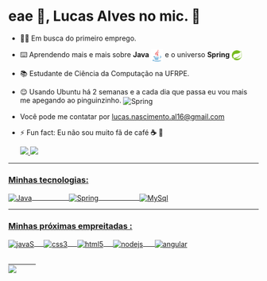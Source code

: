 # eae 👋, Lucas Alves no mic. 🎤


- 👨‍💻 Em busca do primeiro emprego.
- ⌨️ Aprendendo mais e mais sobre **Java** <img align="center" alt="Java" height="25" width="24" src="https://raw.githubusercontent.com/devicons/devicon/master/icons/java/java-original.svg">  e o universo **Spring** <img  align="center" alt="Spring" height="20" width="20" src="https://raw.githubusercontent.com/devicons/devicon/master/icons/spring/spring-original.svg"> 
- 📚 Estudante de Ciência da Computação na UFRPE.
- 😌 Usando Ubuntu há 2 semanas e a cada dia que passa eu vou mais me apegando ao pinguinzinho. <img  align="center" alt="Spring" height="30" width="30" src="https://cdn.jsdelivr.net/gh/devicons/devicon/icons/ubuntu/ubuntu-plain.svg"> 
- Você pode me contatar por lucas.nascimento.al16@gmail.com
- ⚡ Fun fact: Eu não sou muito fã de café **☕** 🚫
   
  
  <a href="https://github.com/LucasAlves011">
  <img height="160em" src="https://github-readme-stats.vercel.app/api?username=LucasAlves011&show_icons=true&theme=gotham&include_all_commits=true&count_private=true">
  <img height="160em" src="https://github-readme-stats.vercel.app/api/top-langs/?username=LucasAlves011&layout=compact&langs_count=7&theme=gotham&"> <br>
   
 ***
   ### Minhas tecnologias: 
<div>  
   <img align="center" alt="Java" height="85" width="85"   src="https://cdn.jsdelivr.net/gh/devicons/devicon/icons/java/java-original-wordmark.svg">
 &nbsp&nbsp&nbsp&nbsp &nbsp&nbsp&nbsp&nbsp&nbsp&nbsp&nbsp&nbsp&nbsp&nbsp&nbsp&nbsp
   <img align="center" alt="Spring" height="100" width="100" src="https://cdn.jsdelivr.net/gh/devicons/devicon/icons/spring/spring-original-wordmark.svg">
 &nbsp&nbsp&nbsp&nbsp &nbsp&nbsp&nbsp&nbsp&nbsp&nbsp&nbsp&nbsp&nbsp&nbsp&nbsp&nbsp&nbsp&nbsp
   <img align="center" alt="MySql" height="120" width="120" src="https://cdn.jsdelivr.net/gh/devicons/devicon/icons/mysql/mysql-original-wordmark.svg"> 

</div>  
   
***  
### Minhas próximas empreitadas :  
 <div>
 <img align="center" alt="javaS" height="55" width="55" src="https://cdn.jsdelivr.net/gh/devicons/devicon/icons/javascript/javascript-original.svg"> &nbsp&nbsp&nbsp
<img align="center" alt="css3" height="60" width="60" src="https://cdn.jsdelivr.net/gh/devicons/devicon/icons/css3/css3-original-wordmark.svg"> &nbsp&nbsp&nbsp
<img align="center" alt="html5" height="60" width="60" src="https://cdn.jsdelivr.net/gh/devicons/devicon/icons/html5/html5-original-wordmark.svg"> &nbsp&nbsp&nbsp
<img align="center" alt="nodejs" height="60" width="60" src="https://cdn.jsdelivr.net/gh/devicons/devicon/icons/nodejs/nodejs-original.svg"> &nbsp&nbsp&nbsp&nbsp
<img align="center" alt="angular" height="60" width="60" src="https://cdn.jsdelivr.net/gh/devicons/devicon/icons/angularjs/angularjs-original.svg"> 

</div>
<br>
   &nbsp&nbsp&nbsp&nbsp&nbsp&nbsp&nbsp&nbsp&nbsp&nbsp&nbsp&nbsp&nbsp&nbsp
   
<div>  
  <a href="https://www.linkedin.com/in/lucas-alves-971441195/" target="_blank"><img src="https://img.shields.io/badge/-LinkedIn-%230077B5?style=for-the-badge&logo=linkedin&logoColor=white" target="_blank"></a>  
</div>
   
